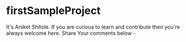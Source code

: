 # firstSampleProject

It's Aniket Shitole. If you are curious to learn and contribute then you're always welcome here. 
Share Your comments below -
